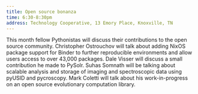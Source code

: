 ```yaml
---
title: Open source bonanza
time: 6:30-8:30pm
address: Technology Cooperative, 13 Emory Place, Knoxville, TN
---
```


This month fellow Pythonistas will discuss their contributions to the open source community. Christopher Ostrouchov will talk about adding NixOS package support for Binder to further reproducible environments and allow users access to over 43,000 packages. Dale Visser will discuss a small contribution he made to PySolr. Suhas Somnath will be talking about scalable analysis and storage of imaging and spectroscopic data using pyUSID and pycroscopy. Mark Coletti will talk about his work-in-progress on an open source evolutionary computation library.
